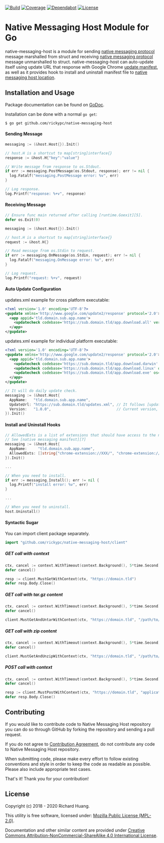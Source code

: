 [![Build](https://img.shields.io/travis/rickypc/native-messaging-host)](https://bit.ly/2ItWBWM)
[![Coverage](https://img.shields.io/codecov/c/github/rickypc/native-messaging-host)](https://bit.ly/2TwjOyb)
[![Dependabot](https://api.dependabot.com/badges/status?host=github&repo=rickypc/native-messaging-host)](https://bit.ly/2KIM5vs)
[![License](https://img.shields.io/github/license/rickypc/native-messaging-host)][8]

# Native Messaging Host Module for Go

native-messaging-host is a module for sending [native messaging protocol][1]
message marshalled from struct and receiving [native messaging protocol][1]
message unmarshalled to struct. native-messaging-host can auto-update itself
using update URL that response with Google Chrome [update manifest][2],
as well as it provides hook to install and uninstall manifest file to
[native messaging host location][3].

## Installation and Usage

Package documentation can be found on [GoDoc][4].

Installation can be done with a normal `go get`:

```
$ go get github.com/rickypc/native-messaging-host
```

#### Sending Message

```go
messaging := (&host.Host{}).Init()

// host.H is a shortcut to map[string]interface{}
response := &host.H{"key":"value"}

// Write message from response to os.Stdout.
if err := messaging.PostMessage(os.Stdout, response); err != nil {
  log.Fatalf("messaging.PostMessage error: %v", err)
}

// Log response.
log.Printf("response: %+v", response)
```

#### Receiving Message

```go
// Ensure func main returned after calling [runtime.Goexit][5].
defer os.Exit(0)

messaging := (&host.Host{}).Init()

// host.H is a shortcut to map[string]interface{}
request := &host.H{}

// Read message from os.Stdin to request.
if err := messaging.OnMessage(os.Stdin, request); err != nil {
  log.Fatalf("messaging.OnMessage error: %v", err)
}

// Log request.
log.Printf("request: %+v", request)
```

#### Auto Update Configuration

updates.xml example for cross platform executable:

```xml
<?xml version='1.0' encoding='UTF-8'?>
<gupdate xmlns='http://www.google.com/update2/response' protocol='2.0'>
  <app appid='tld.domain.sub.app.name'>
    <updatecheck codebase='https://sub.domain.tld/app.download.all' version='1.0.0' />
  </app>
</gupdate>
```

updates.xml example for individual platform executable:

```xml
<?xml version='1.0' encoding='UTF-8'?>
<gupdate xmlns='http://www.google.com/update2/response' protocol='2.0'>
  <app appid='tld.domain.sub.app.name'>
    <updatecheck codebase='https://sub.domain.tld/app.download.darwin' os='darwin' version='1.0.0' />
    <updatecheck codebase='https://sub.domain.tld/app.download.linux' os='linux' version='1.0.0' />
    <updatecheck codebase='https://sub.domain.tld/app.download.exe' os='windows' version='1.0.0' />
  </app>
</gupdate>
```

```go
// It will do daily update check.
messaging := (&host.Host{
  AppName:   "tld.domain.sub.app.name",
  UpdateUrl: "https://sub.domain.tld/updates.xml", // It follows [update manifest][2]
  Version:   "1.0.0",                              // Current version, it must follow [SemVer][6]
}).Init()
```

#### Install and Uninstall Hooks

```go
// AllowedExts is a list of extensions that should have access to the native messaging host. 
// See [native messaging manifest][7]
messaging := (&host.Host{
  AppName:     "tld.domain.sub.app.name",
  AllowedExts: []string{"chrome-extension://XXX/", "chrome-extension://YYY/"},
}).Init()

...

// When you need to install.
if err := messaging.Install(); err != nil {
  log.Printf("install error: %v", err)
}

...

// When you need to uninstall.
host.Uninstall()
```

#### Syntactic Sugar

You can import client package separately.

```go
import "github.com/rickypc/native-messaging-host/client"
```

##### GET call with context

```go
ctx, cancel := context.WithTimeout(context.Background(), 5*time.Second)
defer cancel()

resp := client.MustGetWithContext(ctx, "https://domain.tld")
defer resp.Body.Close()
```

##### GET call with tar.gz content

```go
ctx, cancel := context.WithTimeout(context.Background(), 5*time.Second)
defer cancel()

client.MustGetAndUntarWithContext(ctx, "https://domain.tld", "/path/to/extract")
```

##### GET call with zip content

```go
ctx, cancel := context.WithTimeout(context.Background(), 5*time.Second)
defer cancel()

client.MustGetAndUnzipWithContext(ctx, "https://domain.tld", "/path/to/extract")
```

##### POST call with context

```go
ctx, cancel := context.WithTimeout(context.Background(), 5*time.Second)
defer cancel()

resp := client.MustPostWithContext(ctx, "https://domain.tld", "application/json", strings.NewReader("{}"))
defer resp.Body.Close()
```

Contributing
-
If you would like to contribute code to Native Messaging Host repository you can do so
through GitHub by forking the repository and sending a pull request.

If you do not agree to [Contribution Agreement](CONTRIBUTING.md), do not
contribute any code to Native Messaging Host repository.

When submitting code, please make every effort to follow existing conventions
and style in order to keep the code as readable as possible. Please also include
appropriate test cases.

That's it! Thank you for your contribution!

License
-
Copyright (c) 2018 - 2020 Richard Huang.

This utility is free software, licensed under: [Mozilla Public License (MPL-2.0)][8].

Documentation and other similar content are provided under [Creative Commons Attribution-NonCommercial-ShareAlike 4.0 International License][9].

[1]: https://bit.ly/3axo5Xv
[2]: https://bit.ly/2vOdAR5
[3]: https://bit.ly/2TuQrMw
[4]: https://bit.ly/2TMGqcj
[5]: https://bit.ly/2Tt4Poo
[6]: https://bit.ly/3cAVAdq
[7]: https://bit.ly/3aDA1Hv
[8]: https://mzl.la/2vLmCye
[9]: https://bit.ly/2SMCRlS
